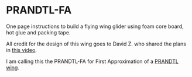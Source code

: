 # PRANDTL-FA

One page instructions to build a flying wing glider using foam core board,
hot glue and packing tape.

All credit for the design of this wing goes to David Z.
who shared the plans in [this video](https://www.youtube.com/watch?v=tZ3NEzIZcV0).

I am calling this the PRANDTL-FA for First Approximation of a 
[PRANDTL wing](https://www.nasa.gov/centers/armstrong/programs_projects/PRANDTL/index.html).
